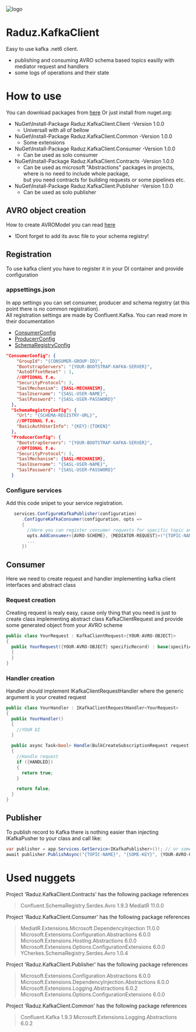 ![logo](https://user-images.githubusercontent.com/37796889/197366999-7aef1ddf-8bae-4859-b40f-3d0d9c542df4.png)

# Raduz.KafkaClient
Easy to use kafka .net6 client.
+ publishing and consuming AVRO schema based topics easilly with mediator request and handlers
+ some logs of operations and their state

# How to use
You can download packages from [here](https://github.com/Rades98?tab=packages) 
Or just install from nuget.org:
+ NuGet\Install-Package Raduz.KafkaClient.Client -Version 1.0.0 
  - Universall with all of bellow
+ NuGet\Install-Package Raduz.KafkaClient.Common -Version 1.0.0
  - Some extensions
+ NuGet\Install-Package Raduz.KafkaClient.Consumer -Version 1.0.0
  - Can be used as solo consumer
+ NuGet\Install-Package Raduz.KafkaClient.Contracts -Version 1.0.0 
  - Can be used as microsoft "Abstractions" packages in projects,</br> where is no need to include whole package, </br> but you need contracts for building requests or some pipelines etc.
+ NuGet\Install-Package Raduz.KafkaClient.Publisher -Version 1.0.0
  - Can be used as solo publisher

## AVRO object creation
How to create AVROModel you can read [here](https://engineering.chrobinson.com/dotnet-avro/guides/cli-generate/)
+ !Dont forget to add its avsc file to your schema registry!

## Registration
To use kafka client you have to register it in your DI container and provide configuration

### appsettings.json
In app settings you can set consumer, producer and schema registry (at this point there is no common registration). </br>All registration settings are made by Confluent.Kafka. You can read more in their documentation 
+ [ConsumerConfig](https://docs.confluent.io/platform/current/clients/confluent-kafka-dotnet/_site/api/Confluent.Kafka.ConsumerConfig.html)
+ [ProducerrConfig](https://docs.confluent.io/platform/current/clients/confluent-kafka-dotnet/_site/api/Confluent.Kafka.ProducerConfig.html)
+ [SchemaRegistryConfig](https://docs.confluent.io/platform/current/clients/confluent-kafka-dotnet/_site/api/Confluent.SchemaRegistry.SchemaRegistryConfig.html)

``` json
"ConsumerConfig": {
    "GroupId": "{CONSUMER-GROUP-ID}",
    "BootstrapServers": "{YOUR-BOOTSTRAP-KAFKA-SERVER}",
    "AutoOffsetReset" : 1,
    //OPTIONAL f.e.
    "SecurityProtocol": 3,
    "SaslMechanism": {SASL-MECHANISM},
    "SaslUsername": "{SASL-USER-NAME}",
    "SaslPassword": "{SASL-USER-PASSWORD}"
  },
  "SchemaRegistryConfig": {
    "Url": "{SCHEMA-REGISTRY-URL}",
    //OPTIONAL f.e.
    "BasicAuthUserInfo": "{KEY}:{TOKEN}"
  },
  "ProducerConfig": {
    "BootstrapServers": "{YOUR-BOOTSTRAP-KAFKA-SERVER}",
    //OPTIONAL f.e.
    "SecurityProtocol": 3,
    "SaslMechanism": {SASL-MECHANISM},
    "SaslUsername": "{SASL-USER-NAME}",
    "SaslPassword": "{SASL-USER-PASSWORD}"
  }
```
### Configure services
Add this code snipet to your service registration.
``` cs
   services.ConfigureKafkaPublisher(configuration)
      .ConfigureKafkaConsumer(configuration, opts =>
      {
        //Here you can register consumer requests for specific topic and AVRO model
        opts.AddConsumer<{AVRO-SCHEME}, {MEDIATOR-REQUEST}>("{TOPIC-NAME}");
        ...
      })
```
## Consumer
Here we need to create request and handler implementing kafka client interfaces and abstract class

### Request creation
Creating request is realy easy, cause only thing that you need is just to create class implementing abstract class KafkaClientRequest and provide some generated object from your AVRO scheme
``` cs
public class YourRequest : KafkaClientRequest<{YOUR-AVRO-OBJECT}>
{
  public YourRequest({YOUR-AVRO-OBJECT} specificRecord) : base(specificRecord)
  {
  }
}
```  

### Handler creation
Handler should implement IKafkaClientRequestHandler where the generic argument is your created request
```  cs
public class YourHandler : IKafkaClientRequestHandler<YourRequest>
{
  public YourHandler()
  {
    //YOUR DI
  }

  public async Task<bool> Handle(BulkCreateSubscriptionRequest request, CancellationToken cancellationToken)
  {
    //Handle request
    if ({HANDLED})
    {
      return true;
    }

    return false;
  }
}
```  

## Publisher
To publish record to Kafka there is nothing easier than injecting IKafkaPusher to your class and call like:
```  cs
var publisher = app.Services.GetService<IKafkaPublisher>()!; // or some other way to obtain
await publisher.PublishAsync("{TOPIC-NAME}", "{SOME-KEY}", {YOUR-AVRO-OBJECT}, cancellationToken);
``` 

# Used nuggets
Project 'Raduz.KafkaClient.Contracts' has the following package references
   > Confluent.SchemaRegistry.Serdes.Avro      1.9.3 
   > MediatR                                   11.0.0

Project 'Raduz.KafkaClient.Consumer' has the following package references
   > MediatR.Extensions.Microsoft.DependencyInjection          11.0.0 
   > Microsoft.Extensions.Configuration.Abstractions           6.0.0 
   > Microsoft.Extensions.Hosting.Abstractions                 6.0.0  
   > Microsoft.Extensions.Options.ConfigurationExtensions      6.0.0  
   > YCherkes.SchemaRegistry.Serdes.Avro                       1.0.4   

Project 'Raduz.KafkaClient.Publisher' has the following package references
   > Microsoft.Extensions.Configuration.Abstractions            6.0.0   
   > Microsoft.Extensions.DependencyInjection.Abstractions      6.0.0  
   > Microsoft.Extensions.Logging.Abstractions                  6.0.2   
   > Microsoft.Extensions.Options.ConfigurationExtensions       6.0.0  

Project 'Raduz.KafkaClient.Common' has the following package references
   > Confluent.Kafka                                1.9.3 
   > Microsoft.Extensions.Logging.Abstractions      6.0.2  
